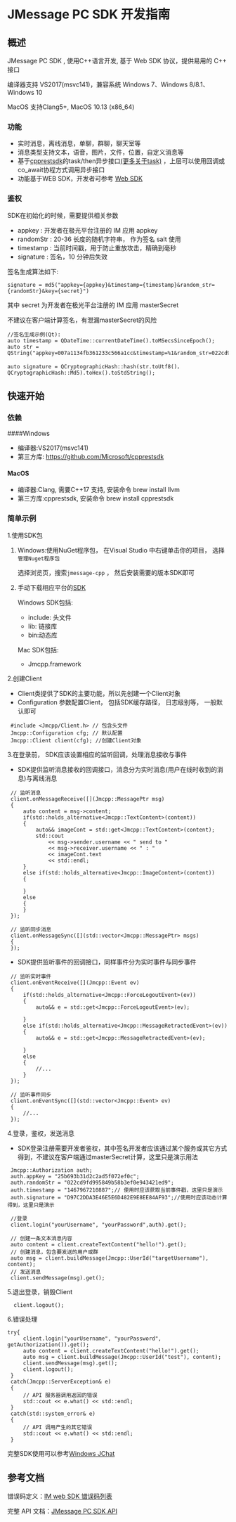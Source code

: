 <h1>JMessage PC SDK 开发指南</h1>


## 概述

JMessage PC SDK , 使用C++语言开发, 基于 Web SDK 协议，提供易用的 C++ 接口

编译器支持 VS2017(msvc141)，兼容系统 Windows 7、Windows 8/8.1、Windows 10

MacOS 支持Clang5+, MacOS 10.13 (x86_64)


### 功能

- 实时消息，离线消息，单聊，群聊，聊天室等
- 消息类型支持文本，语音，图片，文件，位置，自定义消息等
- 基于[cpprestsdk](https://github.com/Microsoft/cpprestsdk/wiki/Programming-with-Tasks)的task/then异步接口[(更多关于task)](https://docs.microsoft.com/zh-cn/cpp/parallel/concrt/reference/task-class?f1url=https%3A%2F%2Fmsdn.microsoft.com%2Fquery%2Fdev15.query%3FappId%3DDev15IDEF1%26l%3DZH-CN%26k%3Dk(PPLTASKS%2FConcurrency%3A%3Atask)%3Bk(Concurrency%3A%3Atask)%3Bk(task)%3Bk(DevLang-C%2B%2B)%3Bk(TargetOS-Windows)%26rd%3Dtrue) ，上层可以使用回调或co_await协程方式调用异步接口
- 功能基于WEB SDK，开发者可参考 [Web SDK](https://docs.jiguang.cn/jmessage/client/im_sdk_js_v2/) 



### 鉴权

SDK在初始化的时候，需要提供相关参数

* appkey : 开发者在极光平台注册的 IM 应用 appkey
* randomStr : 20-36 长度的随机字符串， 作为签名 salt 使用
* timestamp : 当前时间戳，用于防止重放攻击，精确到毫秒
* signature : 签名，10 分钟后失效

签名生成算法如下:

```
signature = md5("appkey={appkey}&timestamp={timestamp}&random_str={randomStr}&key={secret}")
```

其中 secret 为开发者在极光平台注册的 IM 应用 masterSecret

不建议在客户端计算签名，有泄漏masterSecret的风险

```
//签名生成示例(Qt):
auto timestamp = QDateTime::currentDateTime().toMSecsSinceEpoch();
auto str = QString("appkey=007a1134fb361233c566a1cc&timestamp=%1&random_str=022cd9fd995849b58b3ef0e943421ed9&key=122d61038232226fc12d0422").arg(time);

auto signature = QCryptographicHash::hash(str.toUtf8()， QCryptographicHash::Md5).toHex().toStdString();
```



## 快速开始

### 依赖

####Windows

- 编译器:VS2017(msvc141)
- 第三方库: <https://github.com/Microsoft/cpprestsdk>


#### MacOS

- 编译器:Clang, 需要C++17 支持, 安装命令 brew install llvm 
- 第三方库:cpprestsdk, 安装命令 brew install cpprestsdk

### 简单示例

1.使用SDK包

   1. Windows:使用NuGet程序包， 在Visual Studio 中右键单击你的项目， 选择`管理Nuget程序包`

      选择浏览页，搜索`jmessage-cpp` ， 然后安装需要的版本SDK即可

   2. 手动下载相应平台的[SDK](https://docs.jiguang.cn/jmessage/resources/) 

      Windows SDK包括:

      * include: 头文件
      * lib: 链接库
      * bin:动态库

      Mac SDK包括:

      * Jmcpp.framework


2.创建Client

   * Client类提供了SDK的主要功能，所以先创建一个Client对象
   * Configuration 参数配置Client， 包括SDK缓存路径， 日志级别等， 一般默认即可
   ```
    #include <Jmcpp/Client.h> // 包含头文件
    Jmcpp::Configuration cfg; // 默认配置
    Jmcpp::Client client(cfg); //创建Client对象
   ```


3.在登录前， SDK应该设置相应的监听回调，处理消息接收与事件

  * SDK提供监听消息接收的回调接口，消息分为实时消息(用户在线时收到的消息)与离线消息
   ```
	// 监听消息
	client.onMessageReceive([](Jmcpp::MessagePtr msg)
	{
		auto content = msg->content;
		if(std::holds_alternative<Jmcpp::TextContent>(content))
		{
			auto&& imageCont = std::get<Jmcpp::TextContent>(content);
			std::cout
				<< msg->sender.username << " send to "
				<< msg->receiver.username << " : "
				<< imageCont.text
				<< std::endl;
		}
		else if(std::holds_alternative<Jmcpp::ImageContent>(content))
		{

		}
		else
		{
		}
	});

	// 监听同步消息
	client.onMessageSync([](std::vector<Jmcpp::MessagePtr> msgs)
	{
	});
   ```

  * SDK提供监听事件的回调接口，同样事件分为实时事件与同步事件
   ```
	// 监听实时事件
	client.onEventReceive([](Jmcpp::Event ev)
	{
		if(std::holds_alternative<Jmcpp::ForceLogoutEvent>(ev))
		{
			auto&& e = std::get<Jmcpp::ForceLogoutEvent>(ev);

		}
		else if(std::holds_alternative<Jmcpp::MessageRetractedEvent>(ev))
		{
			auto&& e = std::get<Jmcpp::MessageRetractedEvent>(ev);

		}
		else
		{
			//...
		}
	});

	// 监听事件同步
	client.onEventSync([](std::vector<Jmcpp::Event> ev)
	{
		//...
	});
   ```


4.登录，鉴权，发送消息

  * SDK登录注册需要开发者鉴权，其中签名开发者应该通过某个服务或其它方式得到，不建议在客户端通过masterSecret计算，这里只是演示用法
   ```
    Jmcpp::Authorization auth;
    auth.appKey = "25b693b31d2c2ad5f072ef0c";
    auth.randomStr = "022cd9fd995849b58b3ef0e943421ed9";
    auth.timestamp = "1467967210887";// 使用时应该获取当前事件戳，这里只是演示
    auth.signature = "D97C2DDA3E46E5E6D482E9E8EE84AF93";//使用时应该动态计算得到，这里只是演示

    //登录
    client.login("yourUsername", "yourPassword",auth).get();

    // 创建一条文本消息内容
    auto content = client.createTextContent("hello!").get();
    // 创建消息，包含要发送的用户或群
    auto msg = client.buildMessage(Jmcpp::UserId("targetUsername"), content);
    // 发送消息
    client.sendMessage(msg).get();
   ```


5.退出登录，销毁Client

   ```
     client.logout();
   ```

6.错误处理

   ```
try{
		client.login("yourUsername", "yourPassword", getAuthorization()).get();
		auto content = client.createTextContent("hello!").get();
		auto msg = client.buildMessage(Jmcpp::UserId("test"), content);
		client.sendMessage(msg).get();
		client.logout();
	}
	catch(Jmcpp::ServerException& e)
	{
		// API 服务器调用返回的错误
		std::cout << e.what() << std::endl;
	}
	catch(std::system_error& e)
	{
		// API 调用产生的其它错误
		std::cout << e.what() << std::endl;
	}
   ```

   

完整SDK使用可以参考[Windows JChat](https://github.com/jpush/jchat-windows)


## 参考文档

错误码定义：[IM web SDK 错误码列表](https://docs.jiguang.cn/jmessage/client/im_errorcode_js/)

完整 API 文档：[JMessage PC SDK API](https://docs.jiguang.cn/jmessage/client/im_win_api_docs/)









